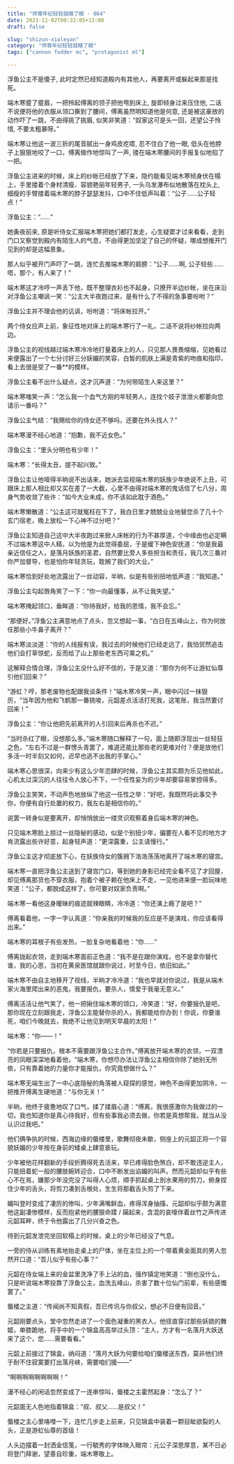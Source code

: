 ```yaml
---
title: "师尊年纪轻轻就瞎了眼 - 064"
date: 2021-11-02T00:32:05+13:00
draft: false

slug: "shizun-xialeyan"
category: "师尊年纪轻轻就瞎了眼"
tags: ["cannon fodder mc", "protagonist ml"]

---
```

浮鱼公主不是傻子, 此时定然已经知道殿内有其他人，再要离开或躲起来那是找死。

端木寒蹙了蹙眉，一把拎起傅离的领子把他甩到床上, 旋即倾身过来压住他, 二话不说便将他的衣服从领口撕到了腰间，傅离虽然明知道他是何意, 还是被这豪放的动作吓了一跳，不由得挑了挑眉, 似笑非笑道：“奴家这可是头一回，还望公子怜惜, 不要太粗暴呀。”

端木寒让他这一波三折的尾音腻出一身鸡皮疙瘩, 忍不住白了他一眼, 低头在他脖子上狠狠地咬了一口，傅离做作地惊叫了一声, 搂在端木寒腰间的手报复似地掐了一把。

浮鱼公主进来的时候，床上的纱帐已经放了下来，隐约能看见端木寒倾身伏在榻上，手里搂着个身材清瘦、容貌艳丽年轻男子, 一头乌发瀑布似地散落在枕头上, 细瘦的手臂搂着端木寒的脖子瑟瑟发抖，口中不住低声叫着：“公子……公子轻点！”

浮鱼公主：“……”

她夤夜前来, 原是听侍女汇报端木寒把她们都打发走，心生疑窦才过来看看，走到门口又察觉到殿内有陌生人的气息，不由得更加坚定了自己的怀疑，哪成想推开门见到的却是这幅景象。

那人似乎被开门声吓了一跳，连忙去推端木寒的肩膀：“公子……啊, 公子轻些……唔，那个，有人来了！”

端木寒这才冷哼一声丢下他，既不整理衣衫也不起身，只撩开半边纱帐，坐在床沿对浮鱼公主嘲讽一笑：“公主大半夜跑过来，是有什么了不得的急事要吩咐？”

浮鱼公主并不理会他的讥讽，吩咐道：“将床帐拉开。”

两个侍女应声上前，象征性地对床上的端木寒行了一礼，二话不说将纱帐拉向两边。

浮鱼公主的视线越过端木寒冷冷地打量着床上的人，只见那人畏畏缩缩，见她看过来便露出了一个七分讨好三分妖媚的笑容，白皙的肌肤上满是青紫的吻痕和指印，看上去很是受了一番**的模样。

浮鱼公主看不出什么疑点，这才沉声道：“为何带陌生人来这里？”

端木寒嗤笑一声：“怎么我一个血气方刚的年轻男人，连找个妓子泄泄火都要向您请示一番吗？”

浮鱼公主气结：“我赐给你的侍女还不够吗，还要在外头找人？”

端木寒漫不经心地道：“抱歉，我不近女色。”

浮鱼公主：“里头分明也有少年！”

端木寒：“长得太丑，提不起兴致。”

浮鱼公主让他噎得半晌说不出话来，她派去监视端木寒的妖族少年绝说不上丑，可跟床上那人相比却又实在差了一大截，心里不由得对端木寒的鬼话信了七八分，周身气势收敛了些许：“如今大业未成，你不该如此耽于酒色。”

端木寒懒散道：“公主这可就冤枉在下了，我白日里才兢兢业业地替您杀了几十个玄门宿老，晚上放松一下心神不过分吧？”

浮鱼公主知道自己这中大半夜跑过来掀人床帐的行为不甚厚道，个中缘由也必定瞒不过端木寒这中人精，以为他是为此觉得委屈，于是缓下神色安抚道：“你是我最亲近信任之人，是落月妖族的圣君，自然要比旁人多些担当和责任，我几次三番对你严加督导，也是怕你年轻贪玩，耽搁了我们的大业。”

端木寒恰到好处地流露出了一丝动容，半晌，似是有些别扭地低声道：“我知道。”

浮鱼公主勾起唇角笑了一下：“你一向最懂事，从不让我失望。”

端木寒掩起领口，垂眸道：“你待我好，给我的恩情，我不会忘。”

“那便好。”浮鱼公主满意地点了点头，忽又想起一事，“白日在五峰山上，你为何放任那些小牛鼻子离开？”

端木寒淡淡道：“你的人线报有误，我过去的时候他们已经走远了，我怕贸然追击他们会打草惊蛇，反而给了山上那些老东西可乘之机。”

这解释合情合理，浮鱼公主没什么好不信的，于是又道：“那你为何不让游虹仙尊引他们回来？”

“游虹？哼，那老废物也配跟我谈条件！”端木寒冷笑一声，眼中闪过一抹狠厉，“当年因为他和飞鹤那一番挑唆，元韶差点活活打死我，这笔账，我当然要讨回来！”

浮鱼公主：“你让他把先前离开的人引回来后再杀也不迟。”

“当时杀红了眼，没想那么多。”端木寒随口解释了一句，面上随即浮现出一丝轻狂之色，“左右不过是一群愣头青罢了，难道还能比那些老的更难对付？便是放他们多活一时半刻又如何，迟早也逃不出我的手掌心。”

端木寒心思很深，向来少有这么少年恣肆的时候，浮鱼公主其实颇为乐见他如此，心机太过深沉的人往往令人放心不下，一个任性妄为的少年却要容易掌控得多。

浮鱼公主笑笑，不动声色地放纵了他这一任性之举：“好吧，我既然将此事交予你，你便有自行处置的权力，我左右是相信你的。”

说罢一转身似是要离开，却悄悄放出一缕灵识观察着身后端木寒的神色。

只见端木寒脸上掠过一丝隐秘的感动，似是个别扭少年，偏要在人看不见的地方才肯流露出些许好意，起身轻声道：“更深露重，公主请慢行。”

浮鱼公主这才彻底放下心，在妖族侍女的簇拥下浩浩荡荡地离开了端木寒的寝宫。

端木寒一直把浮鱼公主送到了寝宫门口，等到她的身影已经完全看不见了才回屋，却见傅离那货也不穿衣服，抱着个被子赖在他床上不走，一见他进来便一脸玩味地笑道：“公子，都脱成这样了，你可要对奴家负责啊。”

端木寒一看他这身暧昧的痕迹就辣眼睛，冷冷道：“你还演上瘾了是吧？”

傅离看着他，一字一字认真道：“你亲我的时候我的反应是不是演戏，你应该看得出来。”

端木寒的耳根子有些发热，一脸复杂地看着他：“你……”

傅离拢起衣领，走到端木寒面前正色道：“我不是在跟你演戏，也不是拿你替代谁，我的心思，当初在黄泉医馆就跟你说过，时至今日，依旧如此。”

端木寒不由自主地移开了视线，半晌才冷冷道：“我也早就对你说过，我是从端木家火海里爬出来的恶鬼，我要报仇，要杀人，情爱于我毫无意义。”

傅离活活让他气笑了，他一把揪住端木寒的领口，冷笑道：“好，你要报仇是吧，那你现在立刻跟我走，浮鱼公主能替你杀的人，我都能给你办到！你说，你要谁死，咱们今晚就去，我绝不让他见到明天早晨的太阳！”

端木寒：“你——！”

“你若是只要报仇，根本不需要跟浮鱼公主合作。”傅离放开端木寒的衣领，一双漂亮的凤眼深深地看着他，“端木寒，你想尽办法让浮鱼公主相信你除了她别无所依，只有靠着她的力量你才能报仇，你究竟想做什么？”

端木寒无端生出了一中心底隐秘的角落被人窥探的感觉，神色不由得更加阴冷，一把推开傅离生硬地道：“与你无关！”

半晌，他终于疲惫地叹了口气，揉了揉眉心道：“傅离，我很感激你为我做过的一切，我也知道你是真心待我好，但有些事我必须去做，你若是真想帮我，就当从没认识过我吧。”

他们俩争执的时候，西海边缘的蜃楼里，歌舞彻夜未歇，侧座上的元韶正将一个容貌妖媚的少年按在身前的矮桌上肆意亵玩。

少年被他花样翻新的手段折腾得死去活来，早已疼得脸色煞白，却不敢违逆主人，只能扭着蛇一般的腰肢婉转迎合，口中不断发出谄媚的叫声。然而元韶却似乎有些心不在焉，嫌那少年没完没了叫得人心烦，顺手抓起桌上剖水果用的剪刀，俯身捏住少年的舌头，将剪刀凑到舌根处，生生将那截舌头剪了下来。

媚叫登时变成了凄厉的惨叫，少年满嘴鲜血，疼得浑身抽搐，元韶却似乎颇为满意他这副凄惨模样，反而抱紧他的腰狠命蹂 / 躏起来，含混的哀嚎伴着丝竹之声传进元韶耳畔，终于令他露出了几分兴奋之色。

待到元韶发泄完坐回软榻上的时候，桌上的少年已经没了气息。

一旁的侍从训练有素地抬走桌上的尸体，坐在主位上的一个带着黄金面具的男人忽然开口道：“吾儿似乎有些心事？”

元韶在侍女端上来的金盆里洗净了手上沾的血，强作镇定地笑道：“倒也没什么，只是听说端木寒投靠了浮鱼公主，血洗五峰山，杀害了数十位仙门前辈，有些感慨罢了。”

蜃楼之主道：“传闻尚不知真假，吾已传讯与你叔父，想必不日便有回音。”

元韶刚要点头，堂中忽然走进了一个面色凝重的黑衣人，他径直穿过那些妖娆的舞姬，单膝跪地，将手中的一个锦盒高高举过头顶：“主人，方才有一名落月大妖送来了这个，您……需要看看。”

元韶上前接过了锦盒，纳闷道：“落月大妖为何要给咱们蜃楼送东西，莫非他们终于耐不住寂寞要打出落月峡，需要咱们援——”

“啊啊啊啊啊啊啊啊！”

漫不经心的闲话忽然变成了一连串惊叫，蜃楼之主霍然起身：“怎么了？”

元韶面无人色地指着锦盒：“叔、叔父……是叔父！”

蜃楼之主心里咯噔一下，连忙几步走上前来，只见锦盒中装着一颗目眦欲裂的人头，正是游虹仙尊的首级！

人头边摆着一封洒金信笺，一行毓秀的字体映入眼帘：元公子深恩厚意，某不日必将登门拜谢，望善自珍重，端木寒敬上。
